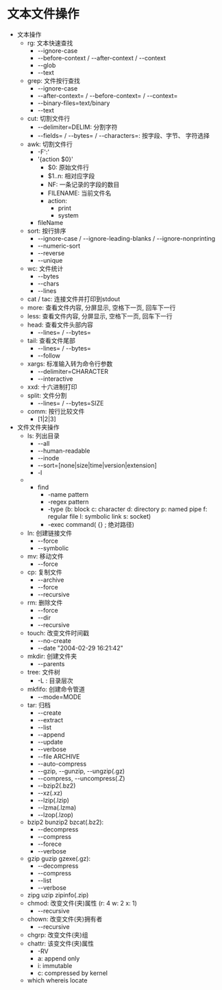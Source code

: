 # 文本文件操作
- 文本操作
    - rg: 文本快速查找
        - --ignore-case
        - --before-context / --after-context / --context
        - --glob <GLOB>
        - --text
    - grep: 文件按行查找
        - --ignore-case
        - --after-context=<N> / --before-context=<N> / --context=<N>
        - --binary-files=text/binary
        - --text
    - cut: 切割文件行
        - --delimiter=DELIM: 分割字符
        - --fields=<N1-N2> / --bytes=<N1-N2> / --characters=<N1-N2>: 按字段、字节、 字符选择
    - awk: 切割文件行
        - -F':'
        - '{action $0}'
            - $0: 原始文件行
            - $1..n: 相对应字段
            - NF: 一条记录的字段的数目
            - FILENAME: 当前文件名
            - action:
                - print
                - system
        - fileName
    - sort: 按行排序
        - --ignore-case / --ignore-leading-blanks / --ignore-nonprinting
        - --numeric-sort
        - --reverse
        - --unique
    - wc: 文件统计
        - --bytes
        - --chars
        - --lines
    - cat / tac: 连接文件并打印到stdout
    - more: 查看文件内容, 分屏显示, 空格下一页, 回车下一行
    - less: 查看文件内容, 分屏显示, 空格下一页, 回车下一行
    - head: 查看文件头部内容
        - --lines=<N> / --bytes=<N>
    - tail: 查看文件尾部
        - --lines=<N> / --bytes=<N>
        - --follow
    - xargs: 标准输入转为命令行参数
        - --delimiter=CHARACTER
        - --interactive
    - xxd: 十六进制打印
    - split: 文件分割
        - --lines=<N> / --bytes=SIZE
    - comm: 按行比较文件
        - [1|2|3]
- 文件文件夹操作
    - ls: 列出目录
        - --all
        - --human-readable
        - --inode
        - --sort=[none|size|time|version|extension]
        - -l
    - - find
        - -name pattern
        - -regex pattern
        - -type (b: block c: character d: directory p: named pipe f: regular file l: symbolic link s: socket)
        - -exec command( {} \; 绝对路径)
    - ln: 创建链接文件
        - --force
        - --symbolic
    - mv: 移动文件
        - --force
    - cp: 复制文件
        - --archive
        - --force
        - --recursive
    - rm: 删除文件
        - --force
        - --dir
        - --recursive
    - touch: 改变文件时间戳
        - --no-create
        - --date "2004-02-29 16:21:42"
    - mkdir: 创建文件夹
        - --parents
    - tree: 文件树
        - -L <Num>: 目录层次
    - mkfifo: 创建命令管道
        - --mode=MODE
    - tar: 归档
        - --create
        - --extract
        - --list
        - --append
        - --update
        - --verbose
        - --file ARCHIVE
        - --auto-compress
        - --gzip, --gunzip, --ungzip(.gz)
        - --compress, --uncompress(.Z)
        - --bzip2(.bz2)
        - --xz(.xz)
        - --lzip(.lzip)
        - --lzma(.lzma)
        - --lzop(.lzop)
    - bzip2 bunzip2 bzcat(.bz2):
        - --decompress
        - --compress
        - --forece
        - --verbose
    - gzip guzip gzexe(.gz):
        - --decompress
        - --compress
        - --list
        - --verbose
    - zipg uzip zipinfo(.zip)
    - chmod: 改变文件(夹)属性 (r: 4 w: 2 x: 1)
        - --recursive
    - chown: 改变文件(夹)拥有者
        - --recursive
    - chgrp: 改变文件(夹)组
    - chattr: 该变文件(夹)属性
        - -RV
        - a: append only
        - i: immutable
        - c: compressed by kernel
    - which whereis locate